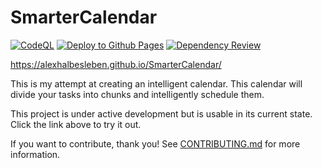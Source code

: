 # SmarterCalendar

[![CodeQL](https://github.com/AlexHalbesleben/SmarterCalendar/actions/workflows/codeql-analysis.yml/badge.svg)](https://github.com/AlexHalbesleben/SmarterCalendar/actions/workflows/codeql-analysis.yml)
[![Deploy to Github Pages](https://github.com/AlexHalbesleben/SmarterCalendar/actions/workflows/main.yml/badge.svg)](https://github.com/AlexHalbesleben/SmarterCalendar/actions/workflows/main.yml)
[![Dependency Review](https://github.com/AlexHalbesleben/SmarterCalendar/actions/workflows/dependency-review.yml/badge.svg)](https://github.com/AlexHalbesleben/SmarterCalendar/actions/workflows/dependency-review.yml)

https://alexhalbesleben.github.io/SmarterCalendar/

This is my attempt at creating an intelligent calendar. This calendar will divide your tasks into chunks and intelligently schedule them.

This project is under active development but is usable in its current state. Click the link above to try it out.

If you want to contribute, thank you! See [CONTRIBUTING.md](CONTRIBUTING.md) for more information.

